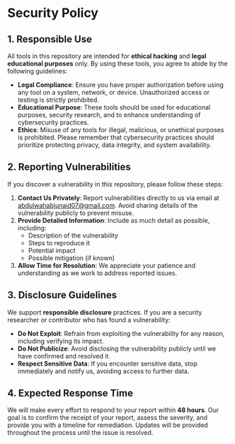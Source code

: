 # Security Policy

## 1. Responsible Use

All tools in this repository are intended for **ethical hacking** and **legal educational purposes** only. By using these tools, you agree to abide by the following guidelines:

- **Legal Compliance**: Ensure you have proper authorization before using any tool on a system, network, or device. Unauthorized access or testing is strictly prohibited.
- **Educational Purpose**: These tools should be used for educational purposes, security research, and to enhance understanding of cybersecurity practices.
- **Ethics**: Misuse of any tools for illegal, malicious, or unethical purposes is prohibited. Please remember that cybersecurity practices should prioritize protecting privacy, data integrity, and system availability.

## 2. Reporting Vulnerabilities

If you discover a vulnerability in this repository, please follow these steps:

1. **Contact Us Privately**: Report vulnerabilities directly to us via email at [abdulwahabjunaid07@gmail.com](mailto:abdulwahabjunaid07@gmail.com). Avoid sharing details of the vulnerability publicly to prevent misuse.
2. **Provide Detailed Information**: Include as much detail as possible, including:
   - Description of the vulnerability
   - Steps to reproduce it
   - Potential impact
   - Possible mitigation (if known)
3. **Allow Time for Resolution**: We appreciate your patience and understanding as we work to address reported issues.

## 3. Disclosure Guidelines

We support **responsible disclosure** practices. If you are a security researcher or contributor who has found a vulnerability:

- **Do Not Exploit**: Refrain from exploiting the vulnerability for any reason, including verifying its impact.
- **Do Not Publicize**: Avoid disclosing the vulnerability publicly until we have confirmed and resolved it.
- **Respect Sensitive Data**: If you encounter sensitive data, stop immediately and notify us, avoiding access to further data.

## 4. Expected Response Time

We will make every effort to respond to your report within **48 hours**. Our goal is to confirm the receipt of your report, assess the severity, and provide you with a timeline for remediation. Updates will be provided throughout the process until the issue is resolved.
